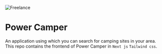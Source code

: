 
![Freelance](https://img.shields.io/badge/freelance-project-orange)
# Power Camper 

An application using which you can search for camping sites in your area. This repo contains the frontend of Power Camper in `Next js` `Tailwind css`.  

 



